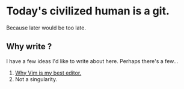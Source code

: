 # Today's civilized human is a git.
Because later would be too late.

## Why write ?

I have a few ideas I'd like to write about here. Perhaps there's a few...

1. [Why Vim is my best editor.](why_vim.md)
1. Not a singularity.

